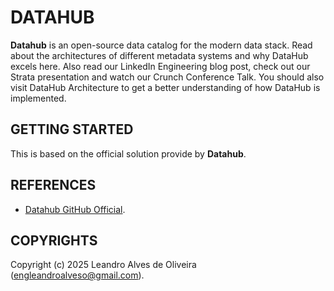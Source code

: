 # DATAHUB

**Datahub** is an open-source data catalog for the modern data stack. Read about the architectures of different metadata systems and why DataHub excels here. Also read our LinkedIn Engineering blog post, check out our Strata presentation and watch our Crunch Conference Talk. You should also visit DataHub Architecture to get a better understanding of how DataHub is implemented.

## GETTING STARTED

This is based on the official solution provide by **Datahub**.

## REFERENCES

- [Datahub GitHub Official](https://github.com/datahub-project/datahubn).

## COPYRIGHTS

Copyright (c) 2025 Leandro Alves de Oliveira (engleandroalveso@gmail.com).